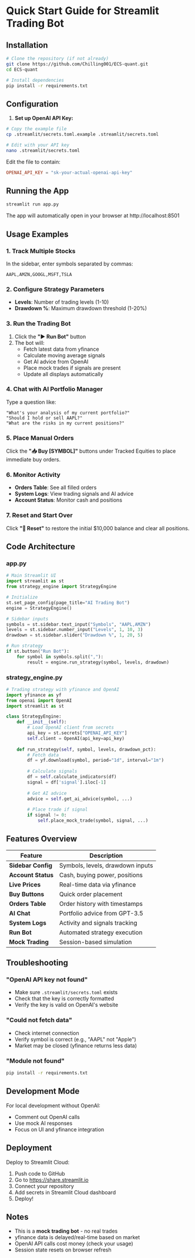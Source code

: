 # Quick Start Guide for Streamlit Trading Bot

## Installation

```bash
# Clone the repository (if not already)
git clone https://github.com/Chilling001/ECS-quant.git
cd ECS-quant

# Install dependencies
pip install -r requirements.txt
```

## Configuration

1. **Set up OpenAI API Key:**

```bash
# Copy the example file
cp .streamlit/secrets.toml.example .streamlit/secrets.toml

# Edit with your API key
nano .streamlit/secrets.toml
```

Edit the file to contain:
```toml
OPENAI_API_KEY = "sk-your-actual-openai-api-key"
```

## Running the App

```bash
streamlit run app.py
```

The app will automatically open in your browser at http://localhost:8501

## Usage Examples

### 1. Track Multiple Stocks

In the sidebar, enter symbols separated by commas:
```
AAPL,AMZN,GOOGL,MSFT,TSLA
```

### 2. Configure Strategy Parameters

- **Levels**: Number of trading levels (1-10)
- **Drawdown %**: Maximum drawdown threshold (1-20%)

### 3. Run the Trading Bot

1. Click the **"▶️ Run Bot"** button
2. The bot will:
   - Fetch latest data from yfinance
   - Calculate moving average signals
   - Get AI advice from OpenAI
   - Place mock trades if signals are present
   - Update all displays automatically

### 4. Chat with AI Portfolio Manager

Type a question like:
```
"What's your analysis of my current portfolio?"
"Should I hold or sell AAPL?"
"What are the risks in my current positions?"
```

### 5. Place Manual Orders

Click the **"📥 Buy [SYMBOL]"** buttons under Tracked Equities to place immediate buy orders.

### 6. Monitor Activity

- **Orders Table**: See all filled orders
- **System Logs**: View trading signals and AI advice
- **Account Status**: Monitor cash and positions

### 7. Reset and Start Over

Click **"🔄 Reset"** to restore the initial $10,000 balance and clear all positions.

## Code Architecture

### app.py
```python
# Main Streamlit UI
import streamlit as st
from strategy_engine import StrategyEngine

# Initialize
st.set_page_config(page_title="AI Trading Bot")
engine = StrategyEngine()

# Sidebar inputs
symbols = st.sidebar.text_input("Symbols", "AAPL,AMZN")
levels = st.sidebar.number_input("Levels", 1, 10, 3)
drawdown = st.sidebar.slider("Drawdown %", 1, 20, 5)

# Run strategy
if st.button("Run Bot"):
    for symbol in symbols.split(","):
        result = engine.run_strategy(symbol, levels, drawdown)
```

### strategy_engine.py
```python
# Trading strategy with yfinance and OpenAI
import yfinance as yf
from openai import OpenAI
import streamlit as st

class StrategyEngine:
    def __init__(self):
        # Load OpenAI client from secrets
        api_key = st.secrets["OPENAI_API_KEY"]
        self.client = OpenAI(api_key=api_key)
    
    def run_strategy(self, symbol, levels, drawdown_pct):
        # Fetch data
        df = yf.download(symbol, period="1d", interval="1m")
        
        # Calculate signals
        df = self.calculate_indicators(df)
        signal = df['signal'].iloc[-1]
        
        # Get AI advice
        advice = self.get_ai_advice(symbol, ...)
        
        # Place trade if signal
        if signal != 0:
            self.place_mock_trade(symbol, signal, ...)
```

## Features Overview

| Feature | Description |
|---------|-------------|
| **Sidebar Config** | Symbols, levels, drawdown inputs |
| **Account Status** | Cash, buying power, positions |
| **Live Prices** | Real-time data via yfinance |
| **Buy Buttons** | Quick order placement |
| **Orders Table** | Order history with timestamps |
| **AI Chat** | Portfolio advice from GPT-3.5 |
| **System Logs** | Activity and signals tracking |
| **Run Bot** | Automated strategy execution |
| **Mock Trading** | Session-based simulation |

## Troubleshooting

### "OpenAI API key not found"
- Make sure `.streamlit/secrets.toml` exists
- Check that the key is correctly formatted
- Verify the key is valid on OpenAI's website

### "Could not fetch data"
- Check internet connection
- Verify symbol is correct (e.g., "AAPL" not "Apple")
- Market may be closed (yfinance returns less data)

### "Module not found"
```bash
pip install -r requirements.txt
```

## Development Mode

For local development without OpenAI:
- Comment out OpenAI calls
- Use mock AI responses
- Focus on UI and yfinance integration

## Deployment

Deploy to Streamlit Cloud:
1. Push code to GitHub
2. Go to https://share.streamlit.io
3. Connect your repository
4. Add secrets in Streamlit Cloud dashboard
5. Deploy!

## Notes

- This is a **mock trading bot** - no real trades
- yfinance data is delayed/real-time based on market
- OpenAI API calls cost money (check your usage)
- Session state resets on browser refresh

